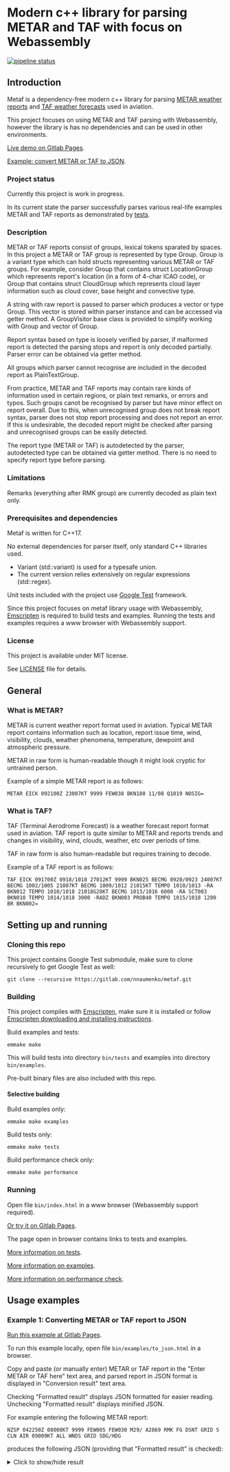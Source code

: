 # Modern c++ library for parsing METAR and TAF with focus on Webassembly

[![pipeline status](https://gitlab.com/nnaumenko/metaf/badges/master/pipeline.svg)](https://gitlab.com/nnaumenko/metaf/commits/master)

## Introduction

Metaf is a dependency-free modern c++ library for parsing [METAR weather reports](https://en.wikipedia.org/wiki/METAR) and [TAF weather forecasts](https://en.wikipedia.org/wiki/Terminal_aerodrome_forecast) used in aviation.

This project focuses on using METAR and TAF parsing with Webassembly, however the library is has no dependencies and can be used in other environments.

[Live demo on Gitlab Pages](https://nnaumenko.gitlab.io/metaf/).

[Example: convert METAR or TAF to JSON](https://nnaumenko.gitlab.io/metaf/examples/to_json.html).

### Project status

Currently this project is work in progress.

In its current state the parser successfully parses various real-life examples METAR and TAF reports as demonstrated by [tests](blob/master/test/readme.md).

### Description

METAR or TAF reports consist of groups, lexical tokens sparated by spaces. In this project a METAR or TAF group is represented by type Group. Group is a variant type which can hold structs representing various METAR or TAF groups. For example, consider Group that contains struct LocationGroup which represents report's location (in a form of 4-char ICAO code), or Group that contains struct CloudGroup which represents cloud layer information such as cloud cover, base height and convective type.

A string with raw report is passed to parser which produces a vector or type Group. This vector is stored within parser instance and can be accessed via getter method. A GroupVisitor base class is provided to simplify working with Group and vector of Group.

Report syntax based on type is loosely verified by parser, if malformed report is detected the parsing stops and report is only decoded partially. Parser error can be obtained via getter method.

All groups which parser cannot recognise are included in the decoded report as PlainTextGroup. 

From practice, METAR and TAF reports may contain rare kinds of information used in certain regions, or plain text remarks, or errors and typos. Such groups canot be recognised by parser but have minor effect on report overall. Due to this, when unrecognised group does not break report syntax, parser does not stop report processing and does not report an error. If this is undesirable, the decoded report might be checked after parsing and unrecognised groups can be easily detected.

The report type (METAR or TAF) is autodetected by the parser, autodetected type can be obtained via getter method. There is no need to specify report type before parsing.

### Limitations

Remarks (everything after RMK group) are currently decoded as plain text only.

### Prerequisites and dependencies

Metaf is written for C++17.

No external dependencies for parser itself, only standard C++ libraries used. 

* Variant (std::variant) is used for a typesafe union. 
* The current version relies extensively on regular expressions (std::regex).

Unit tests included with the project use [Google Test](https://github.com/abseil/googletest) framework.

Since this project focuses on metaf library usage with Webassembly, [Emscripten](emscripten.org) is required to build tests and examples. Running the tests and examples requires a www browser with Webassembly support.

### License

This project is available under MIT license.

See [LICENSE](blob/master/LICENSE) file for details.

## General

### What is METAR?

METAR is current weather report format used in aviation. Typical METAR report contains information such as location, report issue time, wind, visibility, clouds, weather phenomena, temperature, dewpoint and atmospheric pressure.

METAR in raw form is human-readable though it might look cryptic for untrained person.

Example of a simple METAR report is as follows: 

    METAR EICK 092100Z 23007KT 9999 FEW038 BKN180 11/08 Q1019 NOSIG=

### What is TAF?

TAF (Terminal Aerodrome Forecast) is a weather forecast report format used in aviation. TAF report is quite similar to METAR and reports trends and changes in visibility, wind, clouds, weather, etc over periods of time.

TAF in raw form is also human-readable but requires training to decode.

Example of a TAF report is as follows:

    TAF EICK 091700Z 0918/1018 27012KT 9999 BKN025 BECMG 0920/0923 24007KT BECMG 1002/1005 21007KT BECMG 1009/1012 21015KT TEMPO 1010/1013 -RA BKN012 TEMPO 1010/1018 21018G28KT BECMG 1013/1016 6000 -RA SCT003 BKN010 TEMPO 1014/1018 3000 -RADZ BKN003 PROB40 TEMPO 1015/1018 1200 BR BKN002=

## Setting up and running

### Cloning this repo

This project contains Google Test submodule, make sure to clone recursively to get Google Test as well:

    git clone --recursive https://gitlab.com/nnaumenko/metaf.git

### Building

This project compiles with [Emscripten](emscripten.org), make sure it is installed or follow [Emscripten downloading and installing instructions](https://kripken.github.io/emscripten-site/docs/getting_started/downloads.html#sdk-download-and-install).

Build examples and tests:

    emmake make

This will build tests into directory `bin/tests` and examples into directory `bin/examples`.

Pre-built binary files are also included with this repo.

#### Selective building

Build examples only:

    emmake make examples

Build tests only:

    emmake make tests

Build performance check only:

    emmake make performance

### Running

Open file `bin/index.html` in a www browser (Webassembly support required). 

[Or try it on Gitlab Pages](https://nnaumenko.gitlab.io/metaf/).

The page open in browser contains links to tests and examples.

[More information on tests](tree/master/test/readme.md).

[More information on examples](tree/master/examples/readme.md).

[More information on performance check](tree/master/performance/readme.md).

## Usage examples

### Example 1: Converting METAR or TAF report to JSON

[Run this example at Gitlab Pages](https://nnaumenko.gitlab.io/metaf/examples/to_json.html).

To run this example locally, open file `bin/examples/to_json.html` in a browser.

Copy and paste (or manually enter) METAR or TAF report in the "Enter METAR or TAF here" text area, and parsed report in JSON format is displayed in "Conversion result" text area. 

Checking "Formatted result" displays JSON formatted for easier reading. Unchecking "Formatted result" displays minified JSON.

For example entering the following METAR report: 

    NZSP 042250Z 08008KT 9999 FEW005 FEW030 M29/ A2869 RMK FG DSNT GRID S CLN AIR 09009KT ALL WNDS GRID SDG/HDG
 
produces the following JSON (providing that "Formatted result" is checked):

<details>
    <summary>Click to show/hide result</summary>
    <pre>
        <code>
{
  "kind": "metaf",
  "report": {
    "type": "METAR",
    "partial": false,
    "icaoLocation": "NZSP",
    "reportReleaseDay": 4,
    "reportReleaseTime": "22:50",
    "wind": {
      "direction": 80,
      "cardinalDirection": "east",
      "speed": 8,
      "speedUnit": "knots"
    },
    "visibility": [
      {
        "visibility": 9999,
        "visibilityUnit": "meters"
      }
    ],
    "cloudLayers": [
      {
        "amount": "few",
        "convectiveType": null,
        "baseHeight": 500,
        "heightUnit": "feet"
      },
      {
        "amount": "few",
        "convectiveType": null,
        "baseHeight": 3000,
        "heightUnit": "feet"
      }
    ],
    "airTemperature": -29,
    "temperatureUnit": "centigrade",
    "atmosphericPressure": 28,
    "atmosphericPressureUnit": "inHg",
    "remarks": {
      "plainText0": "FG",
      "plainText1": "DSNT",
      "plainText2": "GRID",
      "plainText3": "S",
      "plainText4": "CLN",
      "plainText5": "AIR",
      "plainText6": "09009KT",
      "plainText7": "ALL",
      "plainText8": "WNDS",
      "plainText9": "GRID",
      "plainText10": "SDG/HDG"
    }
  }
} 
        </code>
    </pre>
</details>

